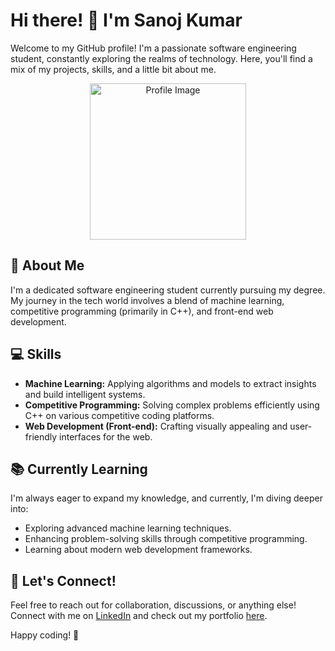 # Hi there! 👋 I'm Sanoj Kumar

Welcome to my GitHub profile! I'm a passionate software engineering student, constantly exploring the realms of technology. Here, you'll find a mix of my projects, skills, and a little bit about me.

<div align="center">
  <img src="https://media.licdn.com/dms/image/C4E03AQFMnEkuRpLVFQ/profile-displayphoto-shrink_800_800/0/1645032754289?e=1706745600&v=beta&t=cmmTMpjNxboXTUis2Vzbf-nCalNMit4XXQAy7QhX9Qw" alt="Profile Image" width="250"/>
</div>

## 🚀 About Me

I'm a dedicated software engineering student currently pursuing my degree. My journey in the tech world involves a blend of machine learning, competitive programming (primarily in C++), and front-end web development.

## 💻 Skills

- **Machine Learning:** Applying algorithms and models to extract insights and build intelligent systems.
- **Competitive Programming:** Solving complex problems efficiently using C++ on various competitive coding platforms.
- **Web Development (Front-end):** Crafting visually appealing and user-friendly interfaces for the web.

## 📚 Currently Learning

I'm always eager to expand my knowledge, and currently, I'm diving deeper into:

- Exploring advanced machine learning techniques.
- Enhancing problem-solving skills through competitive programming.
- Learning about modern web development frameworks.

## 🤝 Let's Connect!

Feel free to reach out for collaboration, discussions, or anything else! Connect with me on [LinkedIn](https://www.linkedin.com/in/techysanoj/) and check out my portfolio [here](https://personal-portfolio-web-five.vercel.app/).

Happy coding! 🚀
